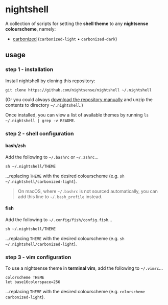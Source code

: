 # nightshell

A collection of scripts for setting the **shell theme** to any **nightsense colourscheme**, namely:

- [carbonized](https://github.com/nightsense/carbonized) (`carbonized-light` • `carbonized-dark`)

## usage

### step 1 - installation

Install nightshell by cloning this repository:

```
git clone https://github.com/nightsense/nightshell ~/.nightshell
```

(Or you could always [download the repository manually](https://github.com/nightsense/nightshell/archive/master.zip) and unzip the contents to directory `~/.nightshell`.)

Once installed, you can view a list of available themes by running `ls ~/.nightshell | grep -v README`.

### step 2 - shell configuration

#### bash/zsh

Add the following to `~/.bashrc` or `~/.zshrc`...

```
sh ~/.nightshell/THEME
```

...replacing `THEME` with the desired colourscheme (e.g. `sh ~/.nightshell/carbonized-light`).

> On macOS, where `~/.bashrc` is not sourced automatically, you can add this line to `~/.bash_profile` instead.

#### fish

Add the following to `~/.config/fish/config.fish`...

```
sh ~/.nightshell/THEME
```

...replacing `THEME` with the desired colourscheme (e.g. `sh ~/.nightshell/carbonized-light`).

### step 3 - vim configuration

To use a nightsense theme in **terminal vim**, add the following to `~/.vimrc`...

```
colorscheme THEME
let base16colorspace=256
```

...replacing `THEME` with the desired colourscheme (e.g. `colorscheme carbonized-light`).
